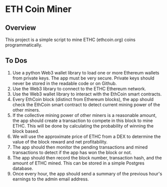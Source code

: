 # ETH Coin Miner

## Overview

This project is a simple script to mine ETHC (ethcoin.org) coins programmatically.

## To Dos

1. Use a python Web3 wallet library to load one or more Ethereum wallets from private keys. The app must be very secure. Private keys should never be stored in the readable code or on Github.
2. Use the Web3 library to connect to the ETHC Ethereum network.
3. Use the Web3 wallet library to interact with the EthCoin smart contracts.
4. Every EthCoin block (distinct from Ethereum blocks), the app should check the EthCoin smart contract to detect current mining power of the other miners.
5. If the collective mining power of other miners is a reasonable amount, the app should create a transaction to compete in this block to mine ETHC. This will be done by calculating the probability of winning the block based.
6. We will use the approximate price of ETHC from a DEX to determine the value of the block reward and net profitability.
7. The app should then monitor the pending transactions and mined transactions to detect if the app has won the block or not.
8. The app should then record the block number, transaction hash, and the amount of ETHC mined. This can be stored in a simple Postgres database.
9. Once every hour, the app should send a summary of the previous hour's earnings to the admin email address.